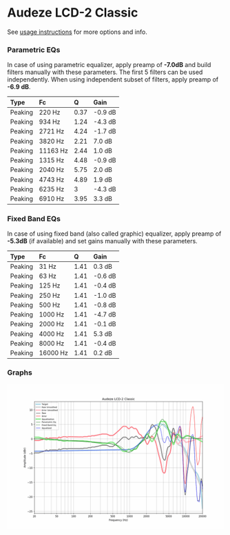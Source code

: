 # Audeze LCD-2 Classic
See [usage instructions](https://github.com/jaakkopasanen/AutoEq#usage) for more options and info.

### Parametric EQs
In case of using parametric equalizer, apply preamp of **-7.0dB** and build filters manually
with these parameters. The first 5 filters can be used independently.
When using independent subset of filters, apply preamp of **-6.9 dB**.

| Type    | Fc       |    Q | Gain    |
|:--------|:---------|:-----|:--------|
| Peaking | 220 Hz   | 0.37 | -0.9 dB |
| Peaking | 934 Hz   | 1.24 | -4.3 dB |
| Peaking | 2721 Hz  | 4.24 | -1.7 dB |
| Peaking | 3820 Hz  | 2.21 | 7.0 dB  |
| Peaking | 11163 Hz | 2.44 | 1.0 dB  |
| Peaking | 1315 Hz  | 4.48 | -0.9 dB |
| Peaking | 2040 Hz  | 5.75 | 2.0 dB  |
| Peaking | 4743 Hz  | 4.89 | 1.9 dB  |
| Peaking | 6235 Hz  | 3    | -4.3 dB |
| Peaking | 6910 Hz  | 3.95 | 3.3 dB  |

### Fixed Band EQs
In case of using fixed band (also called graphic) equalizer, apply preamp of **-5.3dB**
(if available) and set gains manually with these parameters.

| Type    | Fc       |    Q | Gain    |
|:--------|:---------|:-----|:--------|
| Peaking | 31 Hz    | 1.41 | 0.3 dB  |
| Peaking | 63 Hz    | 1.41 | -0.6 dB |
| Peaking | 125 Hz   | 1.41 | -0.4 dB |
| Peaking | 250 Hz   | 1.41 | -1.0 dB |
| Peaking | 500 Hz   | 1.41 | -0.8 dB |
| Peaking | 1000 Hz  | 1.41 | -4.7 dB |
| Peaking | 2000 Hz  | 1.41 | -0.1 dB |
| Peaking | 4000 Hz  | 1.41 | 5.3 dB  |
| Peaking | 8000 Hz  | 1.41 | -0.4 dB |
| Peaking | 16000 Hz | 1.41 | 0.2 dB  |

### Graphs
![](./Audeze%20LCD-2%20Classic.png)